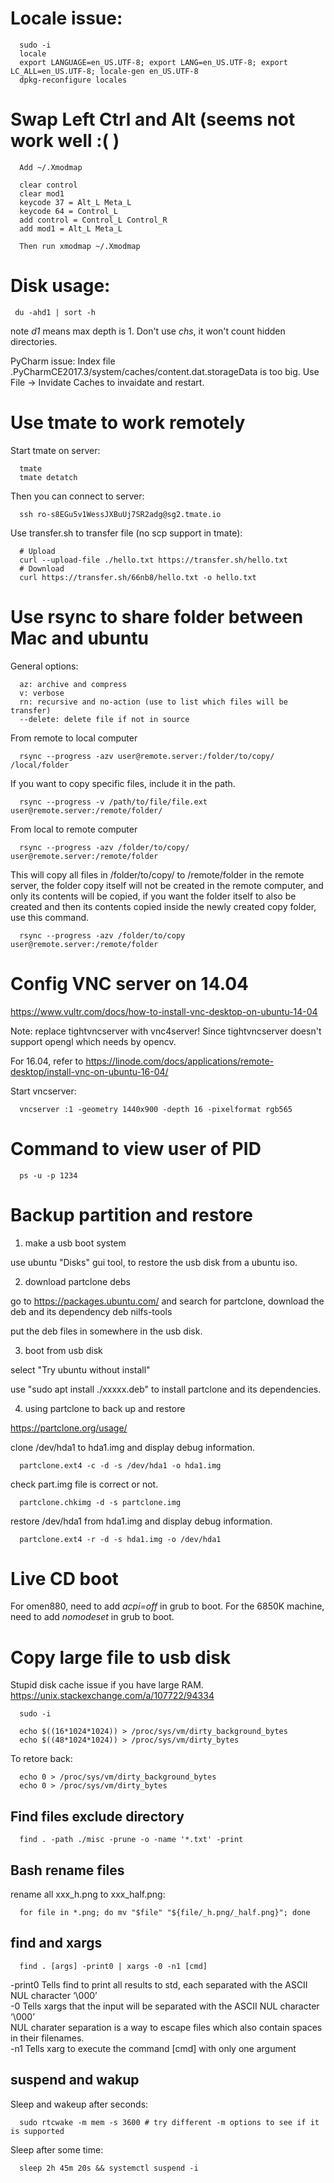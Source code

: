 # Locale issue:

      sudo -i
      locale
      export LANGUAGE=en_US.UTF-8; export LANG=en_US.UTF-8; export LC_ALL=en_US.UTF-8; locale-gen en_US.UTF-8
      dpkg-reconfigure locales

# Swap Left Ctrl and Alt (seems not work well :( )

      Add ~/.Xmodmap
      
      clear control
      clear mod1
      keycode 37 = Alt_L Meta_L
      keycode 64 = Control_L
      add control = Control_L Control_R
      add mod1 = Alt_L Meta_L
      
      Then run xmodmap ~/.Xmodmap

# Disk usage:

     du -ahd1 | sort -h
note *d1* means max depth is 1. Don't use *chs*, it won't count hidden directories.
 
      
PyCharm issue:  Index file .PyCharmCE2017.3/system/caches/content.dat.storageData is too big.
Use File -> Invidate Caches to invaidate and restart.


# Use tmate to work remotely

Start tmate on server:

      tmate
      tmate detatch
      
Then you can connect to server:

      ssh ro-s8EGu5v1WessJXBuUj7SR2adg@sg2.tmate.io

Use transfer.sh to transfer file (no scp support in tmate):

      # Upload
      curl --upload-file ./hello.txt https://transfer.sh/hello.txt 
      # Download
      curl https://transfer.sh/66nb8/hello.txt -o hello.txt

# Use rsync to share folder between Mac and ubuntu

General options:

      az: archive and compress
      v: verbose
      rn: recursive and no-action (use to list which files will be transfer)
      --delete: delete file if not in source

From remote to local computer

      rsync --progress -azv user@remote.server:/folder/to/copy/ /local/folder
      
If you want to copy specific files, include it in the path.

      rsync --progress -v /path/to/file/file.ext user@remote.server:/remote/folder/

From local to remote computer

      rsync --progress -azv /folder/to/copy/ user@remote.server:/remote/folder

This will copy all files in /folder/to/copy/ to /remote/folder in the remote server, the folder copy itself will not be created in the remote computer, and only its contents will be copied, if you want the folder itself to also be created and then its contents copied inside the newly created copy folder, use this command.

      rsync --progress -azv /folder/to/copy user@remote.server:/remote/folder
      
# Config VNC server on 14.04
https://www.vultr.com/docs/how-to-install-vnc-desktop-on-ubuntu-14-04

Note: replace tightvncserver with vnc4server! Since tightvncserver doesn't support opengl which needs by opencv.

For 16.04, refer to https://linode.com/docs/applications/remote-desktop/install-vnc-on-ubuntu-16-04/

Start vncserver:

      vncserver :1 -geometry 1440x900 -depth 16 -pixelformat rgb565



# Command to view user of PID

      ps -u -p 1234
      
# Backup partition and restore
1) make a usb boot system

use ubuntu "Disks" gui tool, to restore the usb disk from a ubuntu iso.

2) download partclone debs

go to https://packages.ubuntu.com/ and search for partclone, download the deb and its dependency deb nilfs-tools

put the deb files in somewhere in the usb disk.

3) boot from usb disk

select "Try ubuntu without install"

use "sudo apt install ./xxxxx.deb" to install partclone and its dependencies.

4) using partclone to back up and restore

https://partclone.org/usage/

clone /dev/hda1 to hda1.img and display debug information.
   
      partclone.ext4 -c -d -s /dev/hda1 -o hda1.img

check part.img file is correct or not.
   
      partclone.chkimg -d -s partclone.img

restore /dev/hda1 from hda1.img and display debug information.
   
      partclone.ext4 -r -d -s hda1.img -o /dev/hda1


# Live CD boot
For omen880, need to add *acpi=off* in grub to boot.
For the 6850K machine, need to add *nomodeset* in grub to boot.

# Copy large file to usb disk
Stupid disk cache issue if you have large RAM.
https://unix.stackexchange.com/a/107722/94334

      sudo -i

      echo $((16*1024*1024)) > /proc/sys/vm/dirty_background_bytes
      echo $((48*1024*1024)) > /proc/sys/vm/dirty_bytes

To retore back:

      echo 0 > /proc/sys/vm/dirty_background_bytes
      echo 0 > /proc/sys/vm/dirty_bytes


## Find files exclude directory

      find . -path ./misc -prune -o -name '*.txt' -print

## Bash rename files
rename all xxx_h.png to xxx_half.png:

      for file in *.png; do mv "$file" "${file/_h.png/_half.png}"; done

## find and xargs

      find . [args] -print0 | xargs -0 -n1 [cmd]
      
-print0 Tells find to print all results to std, each separated with the ASCII NUL character ‘\000’    
-0 Tells xargs that the input will be separated with the ASCII NUL character ‘\000’    
   NUL charater separation is a way to escape files which also contain spaces in their filenames.    
-n1 Tells xarg to execute the command [cmd] with only one argument    


## suspend and wakup

Sleep and wakeup after seconds:

      sudo rtcwake -m mem -s 3600 # try different -m options to see if it is supported
      
Sleep after some time:

      sleep 2h 45m 20s && systemctl suspend -i
      
